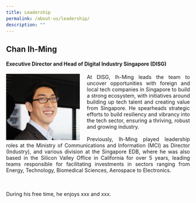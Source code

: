 ```yaml
---
title: Leadership
permalink: /about-us/leadership/
description: ""
---
```

## Chan Ih-Ming
#### **Executive Director and Head of Digital Industry Singapore (DISG)**
<div class="image left">
<img align="left" style="max-width: 40%; padding-right: 20px" alt="ihming2" src="/images/ih-ming2.png">
</div>
<div class="text right">
<p align="justify">At DISG, Ih-Ming leads the team to uncover opportunities with foreign and local tech companies in Singapore to build a strong ecosystem, with initiatives around building up tech talent and creating value from Singapore. He spearheads strategic efforts to build resiliency and vibrancy into the tech sector, ensuring a thriving, robust and growing industry.  
<br>
<br>Previously, Ih-Ming played leadership roles at the Ministry of Communications and Information (MCI) as Director (Industry), and various division at the Singapore EDB, where he was also based in the Silicon Valley Office in California for over 5 years, leading teams responsible for facilitating investments in sectors ranging from Energy, Technology, Biomedical Sciences, Aerospace to Electronics.    

<br><br>During his free time, he enjoys xxx and xxx.</p>
</div>